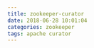 ```yaml
---
title: zookeeper-curator
date: 2018-06-28 10:01:04
categories: zookeeper
tags: apache curator
---
```


